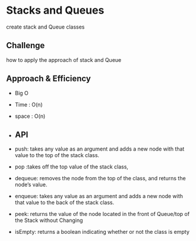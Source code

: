 
# Stacks and Queues
create stack and Queue classes

## Challenge
how to apply the approach of stack and Queue
## Approach & Efficiency
- Big O
 - Time : O(n)
 - space : O(n)

- ## API
 - push:  takes any value as an argument and adds a new node with that value to the top of the stack class.
 - pop :takes off the top value of the stack class, 
 - dequeue:  removes the node from the top of the class, and returns the node’s value.

 - enqueue: takes any value as an argument and adds a new node with that value to the back of the stack class.
 - peek: returns the value of the node located in the front of Queue/top of the Stack without Changing
 - isEmpty: returns a boolean indicating whether or not the class is empty